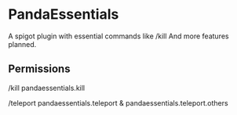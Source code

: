 PandaEssentials
=======

A spigot plugin with essential commands like /kill
And more features planned.

Permissions
-----------
/kill       pandaessentials.kill

/teleport   pandaessentials.teleport & pandaessentials.teleport.others

